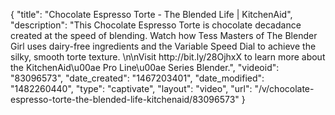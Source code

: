{
    "title": "Chocolate Espresso Torte - The Blended Life | KitchenAid",
    "description": "This Chocolate Espresso Torte is chocolate decadance created at the speed of blending. Watch how Tess Masters of The Blender Girl uses dairy-free ingredients and the Variable Speed Dial to achieve the silky, smooth torte texture. \n\nVisit http:\/\/bit.ly\/28OjhxX to learn more about the KitchenAid\u00ae Pro Line\u00ae Series Blender.",
    "videoid": "83096573",
    "date_created": "1467203401",
    "date_modified": "1482260440",
    "type": "captivate",
    "layout": "video",
    "url": "\/v\/chocolate-espresso-torte-the-blended-life-kitchenaid\/83096573"
}